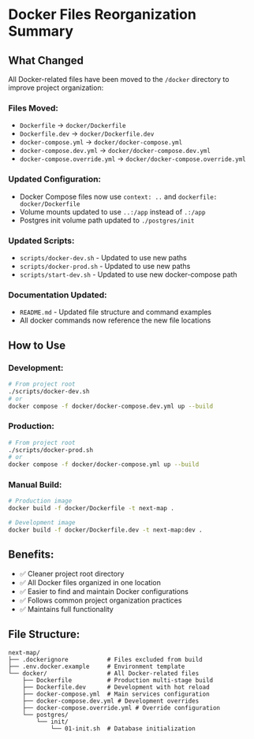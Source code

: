 # Docker Files Reorganization Summary

## What Changed

All Docker-related files have been moved to the `/docker` directory to improve project organization:

### Files Moved:

- `Dockerfile` → `docker/Dockerfile`
- `Dockerfile.dev` → `docker/Dockerfile.dev`
- `docker-compose.yml` → `docker/docker-compose.yml`
- `docker-compose.dev.yml` → `docker/docker-compose.dev.yml`
- `docker-compose.override.yml` → `docker/docker-compose.override.yml`

### Updated Configuration:

- Docker Compose files now use `context: ..` and `dockerfile: docker/Dockerfile`
- Volume mounts updated to use `..:/app` instead of `.:/app`
- Postgres init volume path updated to `./postgres/init`

### Updated Scripts:

- `scripts/docker-dev.sh` - Updated to use new paths
- `scripts/docker-prod.sh` - Updated to use new paths
- `scripts/start-dev.sh` - Updated to use new docker-compose path

### Documentation Updated:

- `README.md` - Updated file structure and command examples
- All docker commands now reference the new file locations

## How to Use

### Development:

```bash
# From project root
./scripts/docker-dev.sh
# or
docker compose -f docker/docker-compose.dev.yml up --build
```

### Production:

```bash
# From project root
./scripts/docker-prod.sh
# or
docker compose -f docker/docker-compose.yml up --build
```

### Manual Build:

```bash
# Production image
docker build -f docker/Dockerfile -t next-map .

# Development image
docker build -f docker/Dockerfile.dev -t next-map:dev .
```

## Benefits:

- ✅ Cleaner project root directory
- ✅ All Docker files organized in one location
- ✅ Easier to find and maintain Docker configurations
- ✅ Follows common project organization practices
- ✅ Maintains full functionality

## File Structure:

```
next-map/
├── .dockerignore           # Files excluded from build
├── .env.docker.example     # Environment template
└── docker/                 # All Docker-related files
    ├── Dockerfile          # Production multi-stage build
    ├── Dockerfile.dev      # Development with hot reload
    ├── docker-compose.yml  # Main services configuration
    ├── docker-compose.dev.yml # Development overrides
    ├── docker-compose.override.yml # Override configuration
    └── postgres/
        └── init/
            └── 01-init.sh  # Database initialization
```
